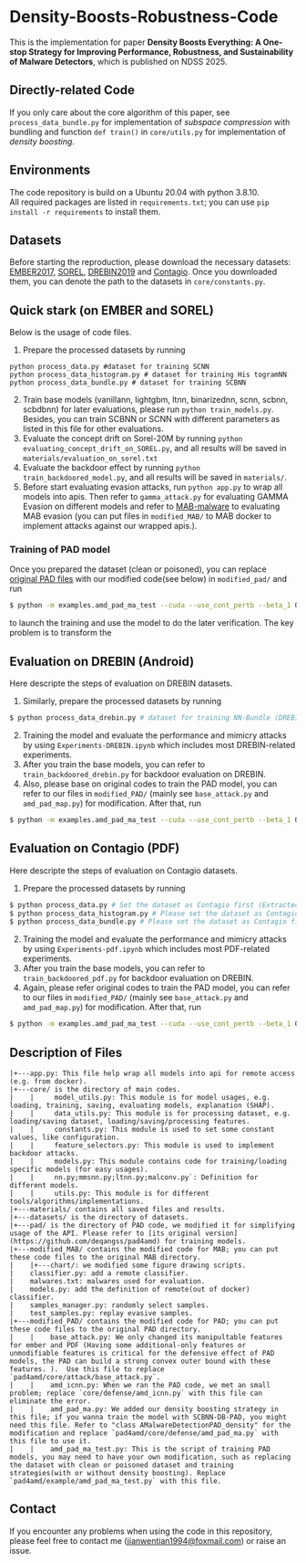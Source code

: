 # Density-Boosts-Robustness-Code
This is the implementation for paper **Density Boosts Everything: A One-stop Strategy for Improving Performance, Robustness, and Sustainability of Malware Detectors**, which is published on NDSS 2025. 

## Directly-related Code
If you only care about the core algorithm of this paper, see `process_data_bundle.py` for implementation of _subspace compression_ with bundling and function `def train()` in `core/utils.py` for implementation of _density boosting_.

## Environments
The code repository is build on a Ubuntu 20.04 with python 3.8.10.  
All required packages are listed in `requirements.txt`; you can use `pip install -r requirements` to install them.

## Datasets
Before starting the reproduction, please download the necessary datasets: [EMBER2017](https://github.com/elastic/ember/tree/d97a0b523de02f3fe5ea6089d080abacab6ee931), [SOREL](https://github.com/sophos/SOREL-20M), [DREBIN2019](https://github.com/s2labres/transcendent-release) and [Contagio](https://contagiodump.blogspot.com/2013/03/16800-clean-and-11960-malicious-files.html). Once you downloaded them, you can denote the path to the datasets in `core/constants.py`.

## Quick stark (on EMBER and SOREL)
Below is the usage of code files.
1. Prepare the processed datasets by running
```
python process_data.py #dataset for training SCNN
python process_data_histogram.py # dataset for training His togramNN
python process_data_bundle.py # dataset for training SCBNN
```
2. Train base models (vanillann, lightgbm, ltnn, binarizednn, scnn, scbnn, scbdbnn) for later evaluations, please run `python train_models.py`. Besides, you can train SCBNN or SCNN with different parameters as listed in this file for other evaluations.
4. Evaluate the concept drift on Sorel-20M by running `python evaluating_concept_drift_on_SOREL.py`, and all results will be saved in `materials/evaluation_on_sorel.txt`
5. Evaluate the backdoor effect by running `python train_backdoored_model.py`, and all results will be saved in `materials/`.
6. Before start evaluating evasion attacks, run `python app.py` to wrap all models into apis. Then refer to `gamma_attack.py` for evaluating GAMMA Evasion on different models and refer to [MAB-malware](https://github.com/weisong-ucr/MAB-malware) to evaluating MAB evasion (you can put files in `modified_MAB/`  to MAB docker to implement attacks against our wrapped apis.).

### Training of PAD model
Once you prepared the dataset (clean or poisoned), you can replace [original PAD files](https://github.com/deqangss/pad4amd) with our modified code(see below) in `modified_pad/` and run
```sh
$ python -m examples.amd_pad_ma_test --cuda --use_cont_pertb --beta_1 0.1 --beta_2 1.0 --lambda_lb 1.0 --lambda_ub 1.0 --seed 0 --batch_size 128 --proc_number 10 --epochs 50 --max_vocab_size 10000 --dense_hidden_units "1024,512,256" --weight_decay 0.0 --lr 0.001 --dropout 0.6  --ma "stepwise_max" --steps_l1 50 --steps_linf 50 --step_length_linf 0.02 --steps_l2 50 --step_length_l2 0.5 --is_score_round
```
to launch the training and use the model to do the later verification. The key problem is to transform the 

## Evaluation on DREBIN (Android)
Here descripte the steps of evaluation on DREBIN datasets. 
1. Similarly, prepare the processed datasets by running
```sh
$ python process_data_drebin.py # dataset for training NN-Bundle (DREBIN)
```
2. Training the model and evaluate the performance and mimicry attacks by using `Experiments-DREBIN.ipynb` which includes most DREBIN-related experiments.
3. After you train the base models, you can refer to `train_backdoored_drebin.py` for backdoor evaluation on DREBIN.
4. Also, please base on original codes to train the PAD model, you can refer to our files in `modified_PAD/` (mainly see `base_attack.py` and `amd_pad_map.py`) for modification. After that, run 
```sh
$ python -m examples.amd_pad_ma_test --cuda --use_cont_pertb --beta_1 0.1 --beta_2 1.0 --lambda_lb 1.0 --lambda_ub 1.0 --seed 0 --batch_size 128 --proc_number 10 --epochs 50 --max_vocab_size 10000 --dense_hidden_units "1024,512,256" --weight_decay 0.0 --lr 0.001 --dropout 0.6  --ma "stepwise_max" --steps_l1 50 --steps_linf 50 --step_length_linf 0.02 --steps_l2 50 --step_length_l2 0.5 --is_score_round
```

## Evaluation on Contagio (PDF)
Here descripte the steps of evaluation on Contagio datasets. 
1. Prepare the processed datasets by running
```sh
$ python process_data.py # Set the dataset as Contagio first (Extracted as dumped numpy)
$ python process_data_histogram.py # Please set the dataset as Contagio first(Extracted as dumped numpy)
$ python process_data_bundle.py # Please set the dataset as Contagio first (Extracted as dumped numpy)
```
2. Training the model and evaluate the performance and mimicry attacks by using `Experiments-pdf.ipynb` which includes most PDF-related experiments.
3. After you train the base models, you can refer to `train_backdoored_pdf.py` for backdoor evaluation on DREBIN.
4. Again, please refer original codes to train the PAD model, you can refer to our files in `modified_PAD/` (mainly see `base_attack.py` and `amd_pad_map.py`) for modification. After that, run 
```sh
$ python -m examples.amd_pad_ma_test --cuda --use_cont_pertb --beta_1 0.1 --beta_2 1.0 --lambda_lb 1.0 --lambda_ub 1.0 --seed 0 --batch_size 128 --proc_number 10 --epochs 50 --max_vocab_size 10000 --dense_hidden_units "1024,512,256" --weight_decay 0.0 --lr 0.001 --dropout 0.6  --ma "stepwise_max" --steps_l1 50 --steps_linf 50 --step_length_linf 0.02 --steps_l2 50 --step_length_l2 0.5 --is_score_round
```

## Description of Files
```
|+---app.py: This file help wrap all models into api for remote access (e.g. from docker).
|+---core/ is the directory of main codes.  
|    |     model_utils.py: This module is for model usages, e.g. loading, training, saving, evaluating models, explanation (SHAP).  
|    |     data_utils.py: This module is for processing dataset, e.g. loading/saving dataset, loading/saving/processing features.   
|    |     constants.py: This module is used to set some constant values, like configuration.  
|    |     feature_selectors.py: This module is used to implement backdoor attacks.  
|    |     models.py: This module contains code for training/loading specific models (for easy usages).  
|    |     nn.py;mmsnn.py;ltnn.py;malconv.py`: Definition for different models.  
|    |     utils.py: This module is for different tools/algorithms/implementations. 
|+---materials/ contains all saved files and results.  
|+---datasets/ is the directory of datasets. 
|+---pad/ is the directory of PAD code, we modified it for simplifying usage of the API. Please refer to [its original version](https://github.com/deqangss/pad4amd) for training models. 
|+---modified_MAB/ contains the modified code for MAB; you can put these code files to the original MAB directory.
|    |+---chart/: we modified some figure drawing scripts.
|    classifier.py: add a remote classifier.
|    malwares.txt: malwares used for evaluation.
|    models.py: add the definition of remote(out of docker) classifier.
|    samples_manager.py: randomly select samples.
|    test_samples.py: replay evasive samples.
|+---modified_PAD/ contains the modified code for PAD; you can put these code files to the original PAD directory.
|    |    base_attack.py: We only changed its manipultable features for ember and PDF (Having some additional-only features or unmodifiable features is critical for the defensive effect of PAD models, the PAD can build a strong convex outer bound with these features. ).  Use this file to replace `pad4amd/core/attack/base_attack.py`.  
|    |    amd_icnn.py: When we ran the PAD code, we met an small problem; replace `core/defense/amd_icnn.py` with this file can eliminate the error.  
|    |    amd_pad_ma.py: We added our density boosting strategy in this file; if you wanna train the model with SCBNN-DB-PAD, you might need this file. Refer to "class AMalwareDetectionPAD_density" for the modification and replace `pad4amd/core/defense/amd_pad_ma.py` with this file to use it.  
|    |    amd_pad_ma_test.py: This is the script of training PAD models, you may need to have your own modification, such as replacing the dataset with clean or poisoned dataset and training strategies(with or without density boosting). Replace `pad4amd/example/amd_pad_ma_test.py` with this file. 
```


## Contact
If you encounter any problems when using the code in this repository, please feel free to contact me (jianwentian1994@foxmail.com) or raise an issue. 







      
